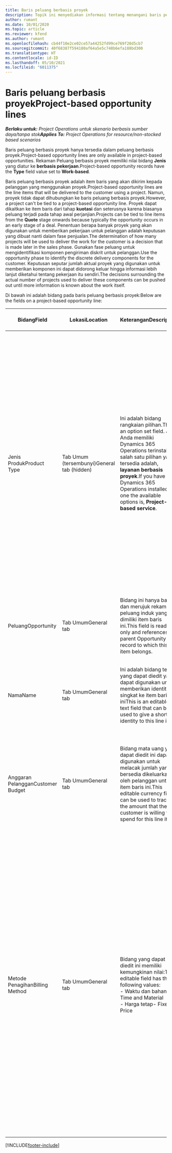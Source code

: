 ```yaml
---
title: Baris peluang berbasis proyek
description: Topik ini menyediakan informasi tentang menangani baris peluang berbasis proyek.
author: rumant
ms.date: 10/01/2020
ms.topic: article
ms.reviewer: kfend
ms.author: rumant
ms.openlocfilehash: cb44f10e2ce02ce57a44252fd99ce769f20d5cb7
ms.sourcegitcommit: 40f68387f594180af64a5e5c748b6efa188bd300
ms.translationtype: HT
ms.contentlocale: id-ID
ms.lasthandoff: 05/10/2021
ms.locfileid: "6011375"
---
```

# <a name="project-based-opportunity-lines"></a><span data-ttu-id="73906-103">Baris peluang berbasis proyek</span><span class="sxs-lookup"><span data-stu-id="73906-103">Project-based opportunity lines</span></span>

<span data-ttu-id="73906-104">_**Berlaku untuk:** Project Operations untuk skenario berbasis sumber daya/tanpa stok_</span><span class="sxs-lookup"><span data-stu-id="73906-104">_**Applies To:** Project Operations for resource/non-stocked based scenarios_</span></span>


<span data-ttu-id="73906-105">Baris peluang berbasis proyek hanya tersedia dalam peluang berbasis proyek.</span><span class="sxs-lookup"><span data-stu-id="73906-105">Project-based opportunity lines are only available in project-based opportunities.</span></span> <span data-ttu-id="73906-106">Rekaman Peluang berbasis proyek memiliki nilai bidang **Jenis** yang diatur ke **berbasis pekerjaan**.</span><span class="sxs-lookup"><span data-stu-id="73906-106">Project-based opportunity records have the **Type** field value set to **Work-based**.</span></span>

<span data-ttu-id="73906-107">Baris peluang berbasis proyek adalah item baris yang akan dikirim kepada pelanggan yang menggunakan proyek.</span><span class="sxs-lookup"><span data-stu-id="73906-107">Project-based opportunity lines are the line items that will be delivered to the customer using a project.</span></span> <span data-ttu-id="73906-108">Namun, proyek tidak dapat dihubungkan ke baris peluang berbasis proyek.</span><span class="sxs-lookup"><span data-stu-id="73906-108">However, a project can't be tied to a project-based opportunity line.</span></span> <span data-ttu-id="73906-109">Proyek dapat dikaitkan ke item baris dari tahap **kuotasi** dan seterusnya karena biasanya peluang terjadi pada tahap awal perjanjian.</span><span class="sxs-lookup"><span data-stu-id="73906-109">Projects can be tied to line items from the **Quote** stage onwards because typically the opportunity occurs in an early stage of a deal.</span></span> <span data-ttu-id="73906-110">Penentuan berapa banyak proyek yang akan digunakan untuk memberikan pekerjaan untuk pelanggan adalah keputusan yang dibuat nanti dalam fase penjualan.</span><span class="sxs-lookup"><span data-stu-id="73906-110">The determination of how many projects will be used to deliver the work for the customer is a decision that is made later in the sales phase.</span></span> <span data-ttu-id="73906-111">Gunakan fase peluang untuk mengidentifikasi komponen pengiriman diskrit untuk pelanggan.</span><span class="sxs-lookup"><span data-stu-id="73906-111">Use the opportunity phase to identify the discrete delivery components for the customer.</span></span> <span data-ttu-id="73906-112">Keputusan seputar jumlah aktual proyek yang digunakan untuk memberikan komponen ini dapat didorong keluar hingga informasi lebih lanjut diketahui tentang pekerjaan itu sendiri.</span><span class="sxs-lookup"><span data-stu-id="73906-112">The decisions surrounding the actual number of projects used to deliver these components can be pushed out until more information is known about the work itself.</span></span>

<span data-ttu-id="73906-113">Di bawah ini adalah bidang pada baris peluang berbasis proyek:</span><span class="sxs-lookup"><span data-stu-id="73906-113">Below are the fields on a project-based opportunity line:</span></span>

| <span data-ttu-id="73906-114">**Bidang**</span><span class="sxs-lookup"><span data-stu-id="73906-114">**Field**</span></span> | <span data-ttu-id="73906-115">**Lokasi**</span><span class="sxs-lookup"><span data-stu-id="73906-115">**Location**</span></span> | <span data-ttu-id="73906-116">**Keterangan**</span><span class="sxs-lookup"><span data-stu-id="73906-116">**Description**</span></span> | <span data-ttu-id="73906-117">**Dampak hilir**</span><span class="sxs-lookup"><span data-stu-id="73906-117">**Downstream impact**</span></span> |
| --- | --- | --- | --- |
| <span data-ttu-id="73906-118">Jenis Produk</span><span class="sxs-lookup"><span data-stu-id="73906-118">Product Type</span></span> | <span data-ttu-id="73906-119">Tab Umum (tersembunyi)</span><span class="sxs-lookup"><span data-stu-id="73906-119">General tab (hidden)</span></span> | <span data-ttu-id="73906-120">Ini adalah bidang rangkaian pilihan.</span><span class="sxs-lookup"><span data-stu-id="73906-120">This is an option set field.</span></span> <span data-ttu-id="73906-121">Jika Anda memiliki Dynamics 365 Operations terinstal, salah satu pilihan yang tersedia adalah, **layanan berbasis proyek**.</span><span class="sxs-lookup"><span data-stu-id="73906-121">If you have Dynamics 365 Operations installed, one the available options is, **Project-based service**.</span></span>  | <span data-ttu-id="73906-122">Nilai bidang ini diatur ke **layanan berbasis proyek** saat Anda membuat baris peluang berbasis proyek dari kisi baris berbasis proyek pada peluang.</span><span class="sxs-lookup"><span data-stu-id="73906-122">The value of this field is set to **Project-based service** when you create the project-based opportunity line from the project-based lines grid on the Opportunity.</span></span> <br> <span data-ttu-id="73906-123">Jika Anda mengubah atau mengganti nilai ini, fungsi proyek tidak akan diaktifkan pada item baris berbasis proyek.</span><span class="sxs-lookup"><span data-stu-id="73906-123">If you change or override this value, the project functionality won't be enabled on your project-based line items.</span></span> |
| <span data-ttu-id="73906-124">Peluang</span><span class="sxs-lookup"><span data-stu-id="73906-124">Opportunity</span></span> | <span data-ttu-id="73906-125">Tab Umum</span><span class="sxs-lookup"><span data-stu-id="73906-125">General tab</span></span> | <span data-ttu-id="73906-126">Bidang ini hanya baca dan merujuk rekaman peluang induk yang dimiliki item baris ini.</span><span class="sxs-lookup"><span data-stu-id="73906-126">This field is read-only and references the parent Opportunity record to which this line item belongs.</span></span> | <span data-ttu-id="73906-127">Tidak ada dampak hilir dari bidang ini.</span><span class="sxs-lookup"><span data-stu-id="73906-127">There is no downstream impact of this field.</span></span> |
| <span data-ttu-id="73906-128">Nama</span><span class="sxs-lookup"><span data-stu-id="73906-128">Name</span></span> | <span data-ttu-id="73906-129">Tab Umum</span><span class="sxs-lookup"><span data-stu-id="73906-129">General tab</span></span> | <span data-ttu-id="73906-130">Ini adalah bidang teks yang dapat diedit yang dapat digunakan untuk memberikan identitas singkat ke item baris ini</span><span class="sxs-lookup"><span data-stu-id="73906-130">This is an editable text field that can be used to give a short identity to this line item</span></span> | <span data-ttu-id="73906-131">Nilai ini dibawa ke baris kuotasi saat Anda membuat kuotasi dari peluang ini</span><span class="sxs-lookup"><span data-stu-id="73906-131">This value is carried over to the quote line when you create a quote from this opportunity</span></span> |
| <span data-ttu-id="73906-132">Anggaran Pelanggan</span><span class="sxs-lookup"><span data-stu-id="73906-132">Customer Budget</span></span> | <span data-ttu-id="73906-133">Tab Umum</span><span class="sxs-lookup"><span data-stu-id="73906-133">General tab</span></span> | <span data-ttu-id="73906-134">Bidang mata uang yang dapat diedit ini dapat digunakan untuk melacak jumlah yang bersedia dikeluarkan oleh pelanggan untuk item baris ini.</span><span class="sxs-lookup"><span data-stu-id="73906-134">This editable currency field can be used to track the amount that the customer is willing to spend for this line item.</span></span> | <span data-ttu-id="73906-135">Nilai ini dibawa ke bidang terkait di baris kuotasi saat Anda membuat kuotasi dari peluang ini</span><span class="sxs-lookup"><span data-stu-id="73906-135">This value is carried over to the corresponding field on the quote line when you create a quote from this opportunity</span></span> |
| <span data-ttu-id="73906-136">Metode Penagihan</span><span class="sxs-lookup"><span data-stu-id="73906-136">Billing Method</span></span> | <span data-ttu-id="73906-137">Tab Umum</span><span class="sxs-lookup"><span data-stu-id="73906-137">General tab</span></span> | <span data-ttu-id="73906-138">Bidang yang dapat diedit ini memiliki kemungkinan nilai:</span><span class="sxs-lookup"><span data-stu-id="73906-138">This editable field has the following values:</span></span></br><span data-ttu-id="73906-139">- Waktu dan bahan</span><span class="sxs-lookup"><span data-stu-id="73906-139">- Time and Material</span></span></br><span data-ttu-id="73906-140">- Harga tetap</span><span class="sxs-lookup"><span data-stu-id="73906-140">- Fixed Price</span></span> | <span data-ttu-id="73906-141">Nilai ini dibawa ke bidang terkait di baris kuotasi saat Anda membuat kuotasi dari peluang ini.</span><span class="sxs-lookup"><span data-stu-id="73906-141">This value is carried over to the corresponding field on the quote line when you create a quote from this opportunity.</span></span> <span data-ttu-id="73906-142">Setelah baris kuotasi dibuat, bidang akan dikunci dan tidak dapat diubah.</span><span class="sxs-lookup"><span data-stu-id="73906-142">After the quote line is created, the field is locked and can't be changed.</span></span> <span data-ttu-id="73906-143">Tetapkan nilai bidang ini seakurat mungkin.</span><span class="sxs-lookup"><span data-stu-id="73906-143">Assign this field value as accurately as possible.</span></span> <span data-ttu-id="73906-144">Jika Anda perlu mengubah nilai bidang ini pada baris kuotasi, Hapus dan buat ulang baris kuotasi.</span><span class="sxs-lookup"><span data-stu-id="73906-144">If you need to change the value of this field on the quote line, delete and re-create the quote line.</span></span> |


[!INCLUDE[footer-include](../includes/footer-banner.md)]